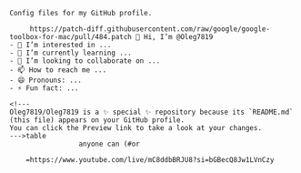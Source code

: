     Config files for my GitHub profile.
    
         https://patch-diff.githubusercontent.com/raw/google/google-toolbox-for-mac/pull/484.patch 👋 Hi, I’m @Oleg7819
    - 👀 I’m interested in ...
    - 🌱 I’m currently learning ...
    - 💞️ I’m looking to collaborate on ...
    - 📫 How to reach me ...
    - 😄 Pronouns: ...
    - ⚡ Fun fact: ...
    
    <!---
    Oleg7819/Oleg7819 is a ✨ special ✨ repository because its `README.md` (this file) appears on your GitHub profile.
    You can click the Preview link to take a look at your changes.
    --->table
                     anyone can (#or 
    
        =https://www.youtube.com/live/mC8ddbBRJU8?si=bGBecQ8Jw1LVnCzy

    